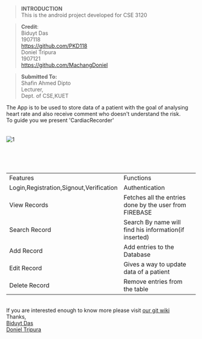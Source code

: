 > **INTRODUCTION**<br />
This is the android project developed for CSE 3120

> **Credit**:<br/>
     Biduyt Das<br />
       1907118<br />
       https://github.com/PKD118<br />
     Doniel Tripura<br />
       1907121<br />
https://github.com/MachangDoniel<br />


> **Submitted To:**<br/>
        Shafin Ahmed Dipto<br />
        Lecturer,<br />
        Dept. of CSE,KUET<br />


The App is to be used to store data of a patient with the goal of analysing heart rate and also receive comment who doesn't understand the risk.
<br />To guide you we present 'CardiacRecorder'<br />
<br />
<br />
![1](https://github.com/MachangDoniel/Heart/assets/121412263/48c8b8f2-edb4-465c-8e29-86ad7a485277)

<br />
<br />
<br />
<table>
  <tr> 
    <td>Features</td>
    <td>Functions</td>
  </tr>
  <tr> 
    <td>Login,Registration,Signout,Verification</td>
    <td>Authentication</td>
  </tr>
  <tr> 
    <td>View Records</td>
    <td>Fetches all the entries done by the user from FIREBASE</td>
  </tr>
  <tr>
    <td>Search Record</td>
    <td>Search By name will find his information(if inserted)</td>
  </tr>
  <tr>
    <td>Add Record</td>
    <td>Add entries to the Database</td>
  </tr>
  <tr>
    <td>Edit Record</td>
    <td>Gives a way to update data of a patient</td>
  </tr>
  <tr>
    <td>Delete Record</td>
    <td>Remove entries from the table</td>
  </tr>
</table> 

<br />
If you are interested enough to know more please visit <a href="https://github.com/MachangDoniel">our git wiki</a>
<br />
Thanks,<br />
<a href="https://github.com/PKD118">Biduyt Das</a><br />
<a href="https://github.com/MachangDoniel">Doniel Tripura</a>



